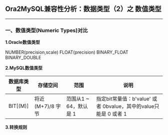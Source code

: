 ## Ora2MySQL兼容性分析：数据类型（2）之 数值类型
---

### 一、数值类型(Numeric Types)对比

**1.Oracle数值类型**

 NUMBER(precision,scale)
 FLOAT(precision)
 BINARY_FLOAT
 BINARY_DOUBLE


**2.MySQL数值类型**

|数据库类型|存储空间|范围|说明|
|:-:|-|-|-|
|BIT[(M)]|将近 (M+7)/8 字节|范围从1 ~ 64，默认是 1|指定bit常量值：b'value' 或者  0bvalue，其中的value只能是 0 或者 1|


**3.转换规则**


